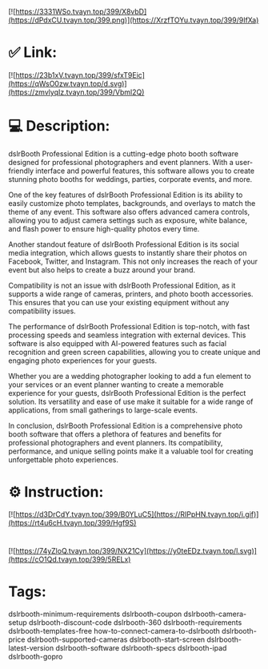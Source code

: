 [![https://3331WSo.tvayn.top/399/X8vbD](https://dPdxCU.tvayn.top/399.png)](https://XrzfTOYu.tvayn.top/399/9IfXa)
# ✅ Link:
[![https://23b1xV.tvayn.top/399/sfxT9Eic](https://qWsO0zw.tvayn.top/d.svg)](https://zmvlyqIz.tvayn.top/399/Vbml2Q)
# 💻 Description:
dslrBooth Professional Edition is a cutting-edge photo booth software designed for professional photographers and event planners. With a user-friendly interface and powerful features, this software allows you to create stunning photo booths for weddings, parties, corporate events, and more. 

One of the key features of dslrBooth Professional Edition is its ability to easily customize photo templates, backgrounds, and overlays to match the theme of any event. This software also offers advanced camera controls, allowing you to adjust camera settings such as exposure, white balance, and flash power to ensure high-quality photos every time.

Another standout feature of dslrBooth Professional Edition is its social media integration, which allows guests to instantly share their photos on Facebook, Twitter, and Instagram. This not only increases the reach of your event but also helps to create a buzz around your brand.

Compatibility is not an issue with dslrBooth Professional Edition, as it supports a wide range of cameras, printers, and photo booth accessories. This ensures that you can use your existing equipment without any compatibility issues.

The performance of dslrBooth Professional Edition is top-notch, with fast processing speeds and seamless integration with external devices. This software is also equipped with AI-powered features such as facial recognition and green screen capabilities, allowing you to create unique and engaging photo experiences for your guests.

Whether you are a wedding photographer looking to add a fun element to your services or an event planner wanting to create a memorable experience for your guests, dslrBooth Professional Edition is the perfect solution. Its versatility and ease of use make it suitable for a wide range of applications, from small gatherings to large-scale events.

In conclusion, dslrBooth Professional Edition is a comprehensive photo booth software that offers a plethora of features and benefits for professional photographers and event planners. Its compatibility, performance, and unique selling points make it a valuable tool for creating unforgettable photo experiences.

# ⚙️ Instruction:
[![https://d3DrCdY.tvayn.top/399/B0YLuC5](https://RIPpHN.tvayn.top/i.gif)](https://rt4u6cH.tvayn.top/399/Hgf9S)
#
[![https://74yZloQ.tvayn.top/399/NX21Cy](https://y0teEDz.tvayn.top/l.svg)](https://cO1Qd.tvayn.top/399/5RELx)
# Tags:
dslrbooth-minimum-requirements dslrbooth-coupon dslrbooth-camera-setup dslrbooth-discount-code dslrbooth-360 dslrbooth-requirements dslrbooth-templates-free how-to-connect-camera-to-dslrbooth dslrbooth-price dslrbooth-supported-cameras dslrbooth-start-screen dslrbooth-latest-version dslrbooth-software dslrbooth-specs dslrbooth-ipad dslrbooth-gopro





